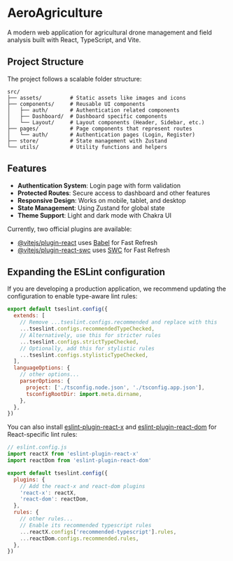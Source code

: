 # AeroAgriculture

A modern web application for agricultural drone management and field analysis built with React, TypeScript, and Vite.

## Project Structure

The project follows a scalable folder structure:

```
src/
├── assets/         # Static assets like images and icons
├── components/     # Reusable UI components
│   ├── auth/       # Authentication related components
│   ├── Dashboard/  # Dashboard specific components
│   └── Layout/     # Layout components (Header, Sidebar, etc.)
├── pages/          # Page components that represent routes
│   └── auth/       # Authentication pages (Login, Register)
├── store/          # State management with Zustand
└── utils/          # Utility functions and helpers
```

## Features

- **Authentication System**: Login page with form validation
- **Protected Routes**: Secure access to dashboard and other features
- **Responsive Design**: Works on mobile, tablet, and desktop
- **State Management**: Using Zustand for global state
- **Theme Support**: Light and dark mode with Chakra UI

Currently, two official plugins are available:

- [@vitejs/plugin-react](https://github.com/vitejs/vite-plugin-react/blob/main/packages/plugin-react) uses [Babel](https://babeljs.io/) for Fast Refresh
- [@vitejs/plugin-react-swc](https://github.com/vitejs/vite-plugin-react/blob/main/packages/plugin-react-swc) uses [SWC](https://swc.rs/) for Fast Refresh

## Expanding the ESLint configuration

If you are developing a production application, we recommend updating the configuration to enable type-aware lint rules:

```js
export default tseslint.config({
  extends: [
    // Remove ...tseslint.configs.recommended and replace with this
    ...tseslint.configs.recommendedTypeChecked,
    // Alternatively, use this for stricter rules
    ...tseslint.configs.strictTypeChecked,
    // Optionally, add this for stylistic rules
    ...tseslint.configs.stylisticTypeChecked,
  ],
  languageOptions: {
    // other options...
    parserOptions: {
      project: ['./tsconfig.node.json', './tsconfig.app.json'],
      tsconfigRootDir: import.meta.dirname,
    },
  },
})
```

You can also install [eslint-plugin-react-x](https://github.com/Rel1cx/eslint-react/tree/main/packages/plugins/eslint-plugin-react-x) and [eslint-plugin-react-dom](https://github.com/Rel1cx/eslint-react/tree/main/packages/plugins/eslint-plugin-react-dom) for React-specific lint rules:

```js
// eslint.config.js
import reactX from 'eslint-plugin-react-x'
import reactDom from 'eslint-plugin-react-dom'

export default tseslint.config({
  plugins: {
    // Add the react-x and react-dom plugins
    'react-x': reactX,
    'react-dom': reactDom,
  },
  rules: {
    // other rules...
    // Enable its recommended typescript rules
    ...reactX.configs['recommended-typescript'].rules,
    ...reactDom.configs.recommended.rules,
  },
})
```
